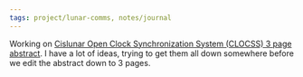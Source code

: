 ```yaml
---
tags: project/lunar-comms, notes/journal
---
```

Working on [Cislunar Open Clock Synchronization System (CLOCSS) 3 page abstract](Cislunar%20Open%20Clock%20Synchronization%20System%20(CLOCSS)%203%20page%20abstract.md). I have a lot of ideas, trying to get them all down somewhere before we edit the abstract down to 3 pages.